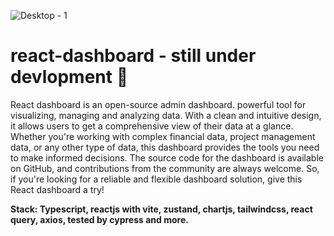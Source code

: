 ![Desktop - 1](https://user-images.githubusercontent.com/101500659/217882392-0f8b858d-c62d-452e-949d-74368e647077.jpg)
# react-dashboard - still under devlopment 🚧
React dashboard is an open-source admin dashboard. powerful tool for visualizing, managing and analyzing data. With a clean and intuitive design, it allows users to get a comprehensive view of their data at a glance. Whether you're working with complex financial data, project management data, or any other type of data, this dashboard provides the tools you need to make informed decisions. The source code for the dashboard is available on GitHub, and contributions from the community are always welcome. So, if you're looking for a reliable and flexible dashboard solution, give this React dashboard a try!

__Stack: Typescript, reactjs with vite, zustand, chartjs, tailwindcss, react query, axios, tested by cypress and more.__
